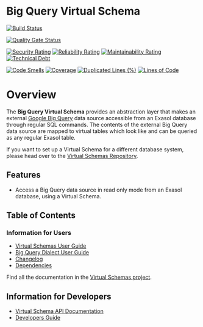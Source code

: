 # Big Query Virtual Schema

[![Build Status](https://github.com/exasol/bigquery-virtual-schema/actions/workflows/ci-build.yml/badge.svg)](https://github.com/exasol/bigquery-virtual-schema/actions/workflows/ci-build.yml)

[![Quality Gate Status](https://sonarcloud.io/api/project_badges/measure?project=com.exasol%3Abigquery-virtual-schema&metric=alert_status)](https://sonarcloud.io/dashboard?id=com.exasol%3Abigquery-virtual-schema)

[![Security Rating](https://sonarcloud.io/api/project_badges/measure?project=com.exasol%3Abigquery-virtual-schema&metric=security_rating)](https://sonarcloud.io/dashboard?id=com.exasol%3Abigquery-virtual-schema)
[![Reliability Rating](https://sonarcloud.io/api/project_badges/measure?project=com.exasol%3Abigquery-virtual-schema&metric=reliability_rating)](https://sonarcloud.io/dashboard?id=com.exasol%3Abigquery-virtual-schema)
[![Maintainability Rating](https://sonarcloud.io/api/project_badges/measure?project=com.exasol%3Abigquery-virtual-schema&metric=sqale_rating)](https://sonarcloud.io/dashboard?id=com.exasol%3Abigquery-virtual-schema)
[![Technical Debt](https://sonarcloud.io/api/project_badges/measure?project=com.exasol%3Abigquery-virtual-schema&metric=sqale_index)](https://sonarcloud.io/dashboard?id=com.exasol%3Abigquery-virtual-schema)

[![Code Smells](https://sonarcloud.io/api/project_badges/measure?project=com.exasol%3Abigquery-virtual-schema&metric=code_smells)](https://sonarcloud.io/dashboard?id=com.exasol%3Abigquery-virtual-schema)
[![Coverage](https://sonarcloud.io/api/project_badges/measure?project=com.exasol%3Abigquery-virtual-schema&metric=coverage)](https://sonarcloud.io/dashboard?id=com.exasol%3Abigquery-virtual-schema)
[![Duplicated Lines (%)](https://sonarcloud.io/api/project_badges/measure?project=com.exasol%3Abigquery-virtual-schema&metric=duplicated_lines_density)](https://sonarcloud.io/dashboard?id=com.exasol%3Abigquery-virtual-schema)
[![Lines of Code](https://sonarcloud.io/api/project_badges/measure?project=com.exasol%3Abigquery-virtual-schema&metric=ncloc)](https://sonarcloud.io/dashboard?id=com.exasol%3Abigquery-virtual-schema)

# Overview

The **Big Query Virtual Schema** provides an abstraction layer that makes an external [Google Big Query](https://cloud.google.com/bigquery/) data source accessible from an Exasol database through regular SQL commands. The contents of the external Big Query data source are mapped to virtual tables which look like and can be queried as any regular Exasol table.

If you want to set up a Virtual Schema for a different database system, please head over to the [Virtual Schemas Repository][virtual-schemas].

## Features

* Access a Big Query data source in read only mode from an Exasol database, using a Virtual Schema.

## Table of Contents

### Information for Users

* [Virtual Schemas User Guide][virtual-schemas-user-guide]
* [Big Query Dialect User Guide](doc/user_guide/bigquery_user_guide.md)
* [Changelog](doc/changes/changelog.md)
* [Dependencies](dependencies.md)

Find all the documentation in the [Virtual Schemas project][vs-doc].

## Information for Developers 

* [Virtual Schema API Documentation][vs-api]
* [Developers Guide](doc/developers_guide.md)

[virtual-schemas-user-guide]: https://docs.exasol.com/database_concepts/virtual_schemas.htm
[virtual-schemas]: https://github.com/exasol/virtual-schemas
[vs-api]: https://github.com/exasol/virtual-schema-common-java/blob/master/doc/development/api/virtual_schema_api.md
[vs-doc]: https://github.com/exasol/virtual-schemas/tree/master/doc
